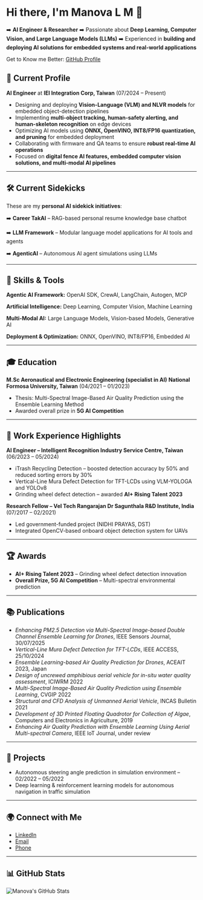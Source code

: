 # Hi there, I'm Manova L M 👋

➡️ **AI Engineer & Researcher**
➡️ Passionate about **Deep Learning, Computer Vision, and Large Language Models (LLMs)**
➡️ Experienced in **building and deploying AI solutions for embedded systems and real-world applications**

Get to Know me Better: [GitHub Profile](https://github.com/mano066)

## 💼 Current Profile

**AI Engineer** at **IEI Integration Corp, Taiwan** (07/2024 – Present)

* Designing and deploying **Vision-Language (VLM) and NLVR models** for embedded object-detection pipelines
* Implementing **multi-object tracking, human-safety alerting, and human-skeleton recognition** on edge devices
* Optimizing AI models using **ONNX, OpenVINO, INT8/FP16 quantization, and pruning** for embedded deployment
* Collaborating with firmware and QA teams to ensure **robust real-time AI operations**
* Focused on **digital fence AI features, embedded computer vision solutions, and multi-modal AI pipelines**

---

## 🛠 Current Sidekicks

These are my **personal AI sidekick initiatives**:

➡️ **Career TakAI** – RAG-based personal resume knowledge base chatbot

➡️ **LLM Framework** – Modular language model applications for AI tools and agents

➡️ **AgenticAI** – Autonomous AI agent simulations using LLMs

---

## 🔧 Skills & Tools

**Agentic AI Framework:** OpenAI SDK, CrewAI, LangChain, Autogen, MCP

**Artificial Intelligence:** Deep Learning, Computer Vision, Machine Learning

**Multi-Modal AI:** Large Language Models, Vision-based Models, Generative AI

**Deployment & Optimization:** ONNX, OpenVINO, INT8/FP16, Embedded AI

---

## 🎓 Education

**M.Sc Aeronautical and Electronic Engineering (specialist in AI)**
**National Formosa University, Taiwan** (04/2021 – 01/2023)

* Thesis: Multi-Spectral Image-Based Air Quality Prediction using the Ensemble Learning Method
* Awarded overall prize in **5G AI Competition**

---

## 💼 Work Experience Highlights

**AI Engineer – Intelligent Recognition Industry Service Centre, Taiwan** (06/2023 – 05/2024)

* iTrash Recycling Detection – boosted detection accuracy by 50% and reduced sorting errors by 30%
* Vertical-Line Mura Defect Detection for TFT-LCDs using VLM-YOLOGA and YOLOv8
* Grinding wheel defect detection – awarded **AI+ Rising Talent 2023**

**Research Fellow – Vel Tech Rangarajan Dr Sagunthala R\&D Institute, India** (07/2017 – 02/2021)

* Led government-funded project (NIDHI PRAYAS, DST)
* Integrated OpenCV-based onboard object detection system for UAVs

---

## 🏆 Awards

* **AI+ Rising Talent 2023** – Grinding wheel defect detection innovation
* **Overall Prize, 5G AI Competition** – Multi-spectral environmental prediction

---

## 📚 Publications

* *Enhancing PM2.5 Detection via Multi-Spectral Image-based Double Channel Ensemble Learning for Drones*, IEEE Sensors Journal, 30/07/2025
* *Vertical-Line Mura Defect Detection for TFT-LCDs*, IEEE ACCESS, 25/10/2024
* *Ensemble Learning-based Air Quality Prediction for Drones*, ACEAIT 2023, Japan
* *Design of uncrewed amphibious aerial vehicle for in-situ water quality assessment*, ICIWRM 2022
* *Multi-Spectral Image-Based Air Quality Prediction using Ensemble Learning*, CVGIP 2022
* *Structural and CFD Analysis of Unmanned Aerial Vehicle*, INCAS Bulletin 2021
* *Development of 3D Printed Floating Quadrotor for Collection of Algae*, Computers and Electronics in Agriculture, 2019
* *Enhancing Air Quality Prediction with Ensemble Learning Using Aerial Multi-spectral Camera*, IEEE IoT Journal, under review

---

## 🚀 Projects

* Autonomous steering angle prediction in simulation environment – 02/2022 – 05/2022
* Deep learning & reinforcement learning models for autonomous navigation in traffic simulation

---

## 🌍 Connect with Me

* [LinkedIn](https://www.linkedin.com/in/manova-m-509145157)
* [Email](mailto:manomathew1943@gmail.com)
* [Phone](tel:+886958334626)

---

## 📊 GitHub Stats

![Manova's GitHub Stats](https://github-readme-stats.vercel.app/api?username=mano066\&show_icons=true\&count_private=true\&hide=prs)

